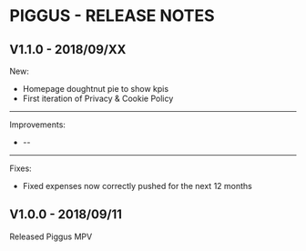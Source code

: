 PIGGUS - RELEASE NOTES
=======

## V1.1.0 - 2018/09/XX ######
New:
  * Homepage doughtnut pie to show kpis
  * First iteration of Privacy & Cookie Policy
---
Improvements:
  * --
---
Fixes:
  * Fixed expenses now correctly pushed for the next 12 months
  
## V1.0.0 - 2018/09/11 ######
Released Piggus MPV
